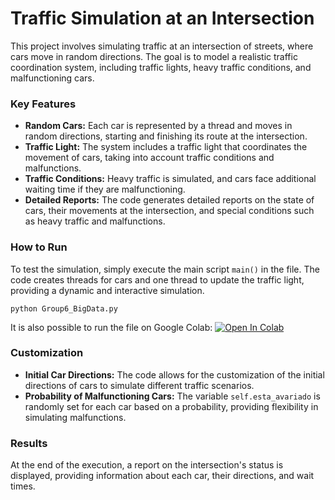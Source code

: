 # Traffic Simulation at an Intersection

This project involves simulating traffic at an intersection of streets, where cars move in random directions. The goal is to model a realistic traffic coordination system, including traffic lights, heavy traffic conditions, and malfunctioning cars.

### Key Features

- **Random Cars:** Each car is represented by a thread and moves in random directions, starting and finishing its route at the intersection.
- **Traffic Light:** The system includes a traffic light that coordinates the movement of cars, taking into account traffic conditions and malfunctions.
- **Traffic Conditions:** Heavy traffic is simulated, and cars face additional waiting time if they are malfunctioning.
- **Detailed Reports:** The code generates detailed reports on the state of cars, their movements at the intersection, and special conditions such as heavy traffic and malfunctions.

### How to Run

To test the simulation, simply execute the main script `main()` in the file. The code creates threads for cars and one thread to update the traffic light, providing a dynamic and interactive simulation.

```
python Group6_BigData.py
```
It is also possible to run the file on Google Colab: 
<a target="_blank" href="https://colab.research.google.com/drive/12tn7Qrr3XnC6aeO6cGkT2JIpTCXd3BFn?usp=sharing">
  <img src="https://colab.research.google.com/assets/colab-badge.svg" alt="Open In Colab"/>
</a>

### Customization

- **Initial Car Directions:** The code allows for the customization of the initial directions of cars to simulate different traffic scenarios.
- **Probability of Malfunctioning Cars:** The variable `self.esta_avariado` is randomly set for each car based on a probability, providing flexibility in simulating malfunctions.

### Results

At the end of the execution, a report on the intersection's status is displayed, providing information about each car, their directions, and wait times.
